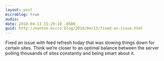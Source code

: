```yaml
---
layout: post
microblog: true
audio: 
date: 2018-04-13 15:29:10 -0500
guid: http://manton.micro.blog/2018/04/13/fixed-an-issue.html
---
```

Fixed an issue with feed refresh today that was slowing things down for certain sites. Think we’re closer to an optimal balance between the server polling thousands of sites constantly and being smart about it.
